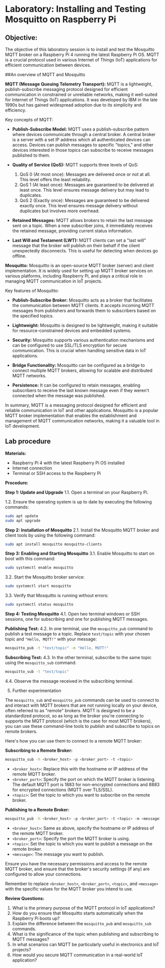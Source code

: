
# Laboratory: Installing and Testing Mosquitto on Raspberry Pi

## Objective:
The objective of this laboratory session is to install and test the Mosquitto MQTT broker on a Raspberry Pi 4 running the latest Raspberry Pi OS. MQTT is a crucial protocol used in various Internet of Things (IoT) applications for efficient communication between devices.

##An overview of MQTT and Mosquitto

**MQTT (Message Queuing Telemetry Transport):**
MQTT is a lightweight, publish-subscribe messaging protocol designed for efficient communication in constrained or unreliable networks, making it well-suited for Internet of Things (IoT) applications. It was developed by IBM in the late 1990s but has gained widespread adoption due to its simplicity and efficiency.

Key concepts of MQTT:
- **Publish-Subscribe Model:** MQTT uses a publish-subscribe pattern where devices communicate through a central broker. A central broker is a server with a set IP address which all authenticated devices can access. Devices can publish messages to specific "topics," and other devices interested in those topics can subscribe to receive messages published to them.

- **Quality of Service (QoS):** MQTT supports three levels of QoS:
  1. QoS 0 (At most once): Messages are delivered once or not at all. This level offers the least reliability.
  2. QoS 1 (At least once): Messages are guaranteed to be delivered at least once. This level ensures message delivery but may lead to duplicates.
  3. QoS 2 (Exactly once): Messages are guaranteed to be delivered exactly once. This level ensures message delivery without duplicates but involves more overhead.

- **Retained Messages:** MQTT allows brokers to retain the last message sent on a topic. When a new subscriber joins, it immediately receives the retained message, providing current status information.

- **Last Will and Testament (LWT):** MQTT clients can set a "last will" message that the broker will publish on their behalf if the client unexpectedly disconnects. This is useful for detecting when devices go offline.

**Mosquitto:**
Mosquitto is an open-source MQTT broker (server) and client implementation. It is widely used for setting up MQTT broker services on various platforms, including Raspberry Pi, and plays a critical role in managing MQTT communication in IoT projects.

Key features of Mosquitto:

- **Publish-Subscribe Broker:** Mosquitto acts as a broker that facilitates the communication between MQTT clients. It accepts incoming MQTT messages from publishers and forwards them to subscribers based on the specified topics.

- **Lightweight:** Mosquitto is designed to be lightweight, making it suitable for resource-constrained devices and embedded systems.

- **Security:** Mosquitto supports various authentication mechanisms and can be configured to use SSL/TLS encryption for secure communication. This is crucial when handling sensitive data in IoT applications.

- **Bridge Functionality:** Mosquitto can be configured as a bridge to connect multiple MQTT brokers, allowing for scalable and distributed MQTT networks.

- **Persistence:** It can be configured to retain messages, enabling subscribers to receive the last known message even if they weren't connected when the message was published.

In summary, MQTT is a messaging protocol designed for efficient and reliable communication in IoT and other applications. Mosquitto is a popular MQTT broker implementation that enables the establishment and management of MQTT communication networks, making it a valuable tool in IoT development.


## Lab procedure

**Materials:**
- Raspberry Pi 4 with the latest Raspberry Pi OS installed
- Internet connection
- Terminal or SSH access to the Raspberry Pi

**Procedure:**

**Step 1: Update and Upgrade**
1.1. Open a terminal on your Raspberry Pi.

1.2. Ensure the operating system is up to date by executing the following commands:
```bash
sudo apt update
sudo apt upgrade
```

**Step 2: Installation of Mosquitto**
2.1. Install the Mosquitto MQTT broker and client tools by using the following command:
```bash
sudo apt install mosquitto mosquitto-clients
```

**Step 3: Enabling and Starting Mosquitto**
3.1. Enable Mosquitto to start on boot with this command:
```bash
sudo systemctl enable mosquitto
```

3.2. Start the Mosquitto broker service:
```bash
sudo systemctl start mosquitto
```

3.3. Verify that Mosquitto is running without errors:
```bash
sudo systemctl status mosquitto
```

**Step 4: Testing Mosquitto**
4.1. Open two terminal windows or SSH sessions, one for subscribing and one for publishing MQTT messages.

**Publishing Test:**
4.2. In one terminal, use the `mosquitto_pub` command to publish a test message to a topic. Replace `test/topic` with your chosen topic and `"Hello, MQTT!"` with your message:
```bash
mosquitto_pub -t "test/topic" -m "Hello, MQTT!"
```

**Subscribing Test:**
4.3. In the other terminal, subscribe to the same topic using the `mosquitto_sub` command:
```bash
mosquitto_sub -t "test/topic"
```

4.4. Observe the message received in the subscribing terminal.

5. Further experimentation

The `mosquitto_sub` and `mosquitto_pub` commands can be used to connect to and interact with MQTT brokers that are not running locally on your device, often referred to as "remote" brokers. MQTT is designed to be a standardized protocol, so as long as the broker you're connecting to supports the MQTT protocol (which is the case for most MQTT brokers), you can use these command-line tools to publish and subscribe to topics on remote brokers.

Here's how you can use them to connect to a remote MQTT broker:

**Subscribing to a Remote Broker:**

```bash
mosquitto_sub -h <broker_host> -p <broker_port> -t <topic>
```

- `<broker_host>`: Replace this with the hostname or IP address of the remote MQTT broker.
- `<broker_port>`: Specify the port on which the MQTT broker is listening. The default MQTT port is 1883 for non-encrypted connections and 8883 for encrypted connections (MQTT over TLS/SSL).
- `<topic>`: Set the topic to which you want to subscribe on the remote broker.

**Publishing to a Remote Broker:**

```bash
mosquitto_pub -h <broker_host> -p <broker_port> -t <topic> -m <message>
```

- `<broker_host>`: Same as above, specify the hostname or IP address of the remote MQTT broker.
- `<broker_port>`: Specify the port the MQTT broker is using.
- `<topic>`: Set the topic to which you want to publish a message on the remote broker.
- `<message>`: The message you want to publish.

Ensure you have the necessary permissions and access to the remote MQTT broker, and ensure that the broker's security settings (if any) are configured to allow your connections.

Remember to replace `<broker_host>`, `<broker_port>`, `<topic>`, and `<message>` with the specific values for the MQTT broker you intend to use.


**Review Questions:**
1. What is the primary purpose of the MQTT protocol in IoT applications?
2. How do you ensure that Mosquitto starts automatically when the Raspberry Pi boots up?
3. Explain the difference between the `mosquitto_pub` and `mosquitto_sub` commands.
4. What is the significance of the topic when publishing and subscribing to MQTT messages?
5. In what scenarios can MQTT be particularly useful in electronics and IoT projects?
6. How would you secure MQTT communication in a real-world IoT application?
